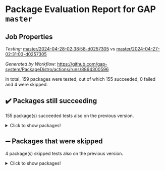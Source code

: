 # Package Evaluation Report for GAP `master`

## Job Properties

*Testing:* [master/2024-04-28-02:38:58-d0257305](https://github.com/gap-system/PackageDistro/blob/data/reports/master/2024-04-28-02:38:58-d0257305) vs [master/2024-04-27-02:31:03-d0257305](https://github.com/gap-system/PackageDistro/blob/data/reports/master/2024-04-27-02:31:03-d0257305)

*Generated by Workflow:* https://github.com/gap-system/PackageDistro/actions/runs/8864300596

In total, 159 packages were tested, out of which 155 succeeded, 0 failed and 4 were skipped.

## :heavy_check_mark: Packages still succeeding

155 package(s) succeeded tests also on the previous version.
<details><summary>Click to show packages!</summary>

- 4ti2interface 2023.02-04 [(success)](https://github.com/gap-system/PackageDistro/actions/runs/8864300596/job/24339456024)
- ace 5.6.2 [(success)](https://github.com/gap-system/PackageDistro/actions/runs/8864300596/job/24339456098)
- aclib 1.3.2 [(success)](https://github.com/gap-system/PackageDistro/actions/runs/8864300596/job/24339456153)
- agt 0.3.1 [(success)](https://github.com/gap-system/PackageDistro/actions/runs/8864300596/job/24339456228)
- alnuth 3.2.1 [(success)](https://github.com/gap-system/PackageDistro/actions/runs/8864300596/job/24339456291)
- anupq 3.3.0 [(success)](https://github.com/gap-system/PackageDistro/actions/runs/8864300596/job/24339456364)
- atlasrep 2.1.8 [(success)](https://github.com/gap-system/PackageDistro/actions/runs/8864300596/job/24339456449)
- autodoc 2023.06.19 [(success)](https://github.com/gap-system/PackageDistro/actions/runs/8864300596/job/24339456525)
- automata 1.15 [(success)](https://github.com/gap-system/PackageDistro/actions/runs/8864300596/job/24339457399)
- automgrp 1.3.2 [(success)](https://github.com/gap-system/PackageDistro/actions/runs/8864300596/job/24339457583)
- autpgrp 1.11 [(success)](https://github.com/gap-system/PackageDistro/actions/runs/8864300596/job/24339457760)
- cap 2024.04-01 [(success)](https://github.com/gap-system/PackageDistro/actions/runs/8864300596/job/24339458268)
- caratinterface 2.3.6 [(success)](https://github.com/gap-system/PackageDistro/actions/runs/8864300596/job/24339458858)
- cddinterface 2022.11.01 [(success)](https://github.com/gap-system/PackageDistro/actions/runs/8864300596/job/24339459056)
- circle 1.6.6 [(success)](https://github.com/gap-system/PackageDistro/actions/runs/8864300596/job/24339459165)
- classicpres 1.22 [(success)](https://github.com/gap-system/PackageDistro/actions/runs/8864300596/job/24339459249)
- cohomolo 1.6.11 [(success)](https://github.com/gap-system/PackageDistro/actions/runs/8864300596/job/24339459343)
- congruence 1.2.6 [(success)](https://github.com/gap-system/PackageDistro/actions/runs/8864300596/job/24339459445)
- corelg 1.56 [(success)](https://github.com/gap-system/PackageDistro/actions/runs/8864300596/job/24339459531)
- crime 1.6 [(success)](https://github.com/gap-system/PackageDistro/actions/runs/8864300596/job/24339459627)
- crisp 1.4.6 [(success)](https://github.com/gap-system/PackageDistro/actions/runs/8864300596/job/24339459715)
- crypting 0.10.4 [(success)](https://github.com/gap-system/PackageDistro/actions/runs/8864300596/job/24339459813)
- cryst 4.1.27 [(success)](https://github.com/gap-system/PackageDistro/actions/runs/8864300596/job/24339459923)
- crystcat 1.1.10 [(success)](https://github.com/gap-system/PackageDistro/actions/runs/8864300596/job/24339460036)
- ctbllib 1.3.9 [(success)](https://github.com/gap-system/PackageDistro/actions/runs/8864300596/job/24339460137)
- cubefree 1.19 [(success)](https://github.com/gap-system/PackageDistro/actions/runs/8864300596/job/24339460237)
- curlinterface 2.3.2 [(success)](https://github.com/gap-system/PackageDistro/actions/runs/8864300596/job/24339460336)
- cvec 2.8.1 [(success)](https://github.com/gap-system/PackageDistro/actions/runs/8864300596/job/24339460450)
- datastructures 0.3.0 [(success)](https://github.com/gap-system/PackageDistro/actions/runs/8864300596/job/24339460547)
- deepthought 1.0.6 [(success)](https://github.com/gap-system/PackageDistro/actions/runs/8864300596/job/24339460644)
- design 1.8 [(success)](https://github.com/gap-system/PackageDistro/actions/runs/8864300596/job/24339460734)
- difsets 2.3.1 [(success)](https://github.com/gap-system/PackageDistro/actions/runs/8864300596/job/24339460819)
- digraphs 1.7.1 [(success)](https://github.com/gap-system/PackageDistro/actions/runs/8864300596/job/24339460927)
- edim 1.3.8 [(success)](https://github.com/gap-system/PackageDistro/actions/runs/8864300596/job/24339461018)
- example 4.3.4 [(success)](https://github.com/gap-system/PackageDistro/actions/runs/8864300596/job/24339461098)
- examplesforhomalg 2023.10-01 [(success)](https://github.com/gap-system/PackageDistro/actions/runs/8864300596/job/24339461195)
- factint 1.6.3 [(success)](https://github.com/gap-system/PackageDistro/actions/runs/8864300596/job/24339461279)
- ferret 1.0.10 [(success)](https://github.com/gap-system/PackageDistro/actions/runs/8864300596/job/24339461367)
- fga 1.5.0 [(success)](https://github.com/gap-system/PackageDistro/actions/runs/8864300596/job/24339461443)
- fining 1.5.6 [(success)](https://github.com/gap-system/PackageDistro/actions/runs/8864300596/job/24339461513)
- float 1.0.4 [(success)](https://github.com/gap-system/PackageDistro/actions/runs/8864300596/job/24339461589)
- format 1.4.4 [(success)](https://github.com/gap-system/PackageDistro/actions/runs/8864300596/job/24339461647)
- forms 1.2.11 [(success)](https://github.com/gap-system/PackageDistro/actions/runs/8864300596/job/24339461712)
- fplsa 1.2.6 [(success)](https://github.com/gap-system/PackageDistro/actions/runs/8864300596/job/24339461784)
- fr 2.4.13 [(success)](https://github.com/gap-system/PackageDistro/actions/runs/8864300596/job/24339461849)
- francy 2.0.3 [(success)](https://github.com/gap-system/PackageDistro/actions/runs/8864300596/job/24339461911)
- fwtree 1.3 [(success)](https://github.com/gap-system/PackageDistro/actions/runs/8864300596/job/24339461988)
- gapdoc 1.6.7 [(success)](https://github.com/gap-system/PackageDistro/actions/runs/8864300596/job/24339462056)
- gauss 2023.02-04 [(success)](https://github.com/gap-system/PackageDistro/actions/runs/8864300596/job/24339462131)
- gaussforhomalg 2023.11-01 [(success)](https://github.com/gap-system/PackageDistro/actions/runs/8864300596/job/24339462193)
- gbnp 1.0.5 [(success)](https://github.com/gap-system/PackageDistro/actions/runs/8864300596/job/24339462269)
- generalizedmorphismsforcap 2024.04-01 [(success)](https://github.com/gap-system/PackageDistro/actions/runs/8864300596/job/24339462362)
- genss 1.6.8 [(success)](https://github.com/gap-system/PackageDistro/actions/runs/8864300596/job/24339462431)
- gradedmodules 2024.01-01 [(success)](https://github.com/gap-system/PackageDistro/actions/runs/8864300596/job/24339462484)
- gradedringforhomalg 2023.08-01 [(success)](https://github.com/gap-system/PackageDistro/actions/runs/8864300596/job/24339462556)
- grape 4.9.0 [(success)](https://github.com/gap-system/PackageDistro/actions/runs/8864300596/job/24339462634)
- groupoids 1.74 [(success)](https://github.com/gap-system/PackageDistro/actions/runs/8864300596/job/24339462706)
- grpconst 2.6.5 [(success)](https://github.com/gap-system/PackageDistro/actions/runs/8864300596/job/24339462780)
- guarana 0.96.3 [(success)](https://github.com/gap-system/PackageDistro/actions/runs/8864300596/job/24339462853)
- guava 3.19 [(success)](https://github.com/gap-system/PackageDistro/actions/runs/8864300596/job/24339462922)
- hap 1.62 [(success)](https://github.com/gap-system/PackageDistro/actions/runs/8864300596/job/24339462994)
- hapcryst 0.1.15 [(success)](https://github.com/gap-system/PackageDistro/actions/runs/8864300596/job/24339463075)
- hecke 1.5.3 [(success)](https://github.com/gap-system/PackageDistro/actions/runs/8864300596/job/24339463161)
- help 4.0 [(success)](https://github.com/gap-system/PackageDistro/actions/runs/8864300596/job/24339463226)
- homalg 2024.01-01 [(success)](https://github.com/gap-system/PackageDistro/actions/runs/8864300596/job/24339463314)
- homalgtocas 2023.11-01 [(success)](https://github.com/gap-system/PackageDistro/actions/runs/8864300596/job/24339463395)
- idrel 2.46 [(success)](https://github.com/gap-system/PackageDistro/actions/runs/8864300596/job/24339463480)
- images 1.3.2 [(success)](https://github.com/gap-system/PackageDistro/actions/runs/8864300596/job/24339463567)
- intpic 0.3.0 [(success)](https://github.com/gap-system/PackageDistro/actions/runs/8864300596/job/24339463656)
- io 4.8.2 [(success)](https://github.com/gap-system/PackageDistro/actions/runs/8864300596/job/24339463716)
- io_forhomalg 2023.02-04 [(success)](https://github.com/gap-system/PackageDistro/actions/runs/8864300596/job/24339463821)
- irredsol 1.4.4 [(success)](https://github.com/gap-system/PackageDistro/actions/runs/8864300596/job/24339463898)
- json 2.2.1 [(success)](https://github.com/gap-system/PackageDistro/actions/runs/8864300596/job/24339463982)
- jupyterkernel 1.5.0 [(success)](https://github.com/gap-system/PackageDistro/actions/runs/8864300596/job/24339464052)
- jupyterviz 1.5.6 [(success)](https://github.com/gap-system/PackageDistro/actions/runs/8864300596/job/24339464137)
- kan 1.37 [(success)](https://github.com/gap-system/PackageDistro/actions/runs/8864300596/job/24339464212)
- kbmag 1.5.11 [(success)](https://github.com/gap-system/PackageDistro/actions/runs/8864300596/job/24339464302)
- laguna 3.9.6 [(success)](https://github.com/gap-system/PackageDistro/actions/runs/8864300596/job/24339464386)
- liealgdb 2.2.1 [(success)](https://github.com/gap-system/PackageDistro/actions/runs/8864300596/job/24339464467)
- liepring 2.8 [(success)](https://github.com/gap-system/PackageDistro/actions/runs/8864300596/job/24339464555)
- liering 2.4.2 [(success)](https://github.com/gap-system/PackageDistro/actions/runs/8864300596/job/24339464638)
- linearalgebraforcap 2024.04-02 [(success)](https://github.com/gap-system/PackageDistro/actions/runs/8864300596/job/24339464713)
- lins 0.9 [(success)](https://github.com/gap-system/PackageDistro/actions/runs/8864300596/job/24339464820)
- localizeringforhomalg 2023.10-01 [(success)](https://github.com/gap-system/PackageDistro/actions/runs/8864300596/job/24339464927)
- loops 3.4.3 [(success)](https://github.com/gap-system/PackageDistro/actions/runs/8864300596/job/24339465004)
- lpres 1.0.3 [(success)](https://github.com/gap-system/PackageDistro/actions/runs/8864300596/job/24339465089)
- majoranaalgebras 1.5.1 [(success)](https://github.com/gap-system/PackageDistro/actions/runs/8864300596/job/24339465172)
- mapclass 1.4.6 [(success)](https://github.com/gap-system/PackageDistro/actions/runs/8864300596/job/24339465264)
- matgrp 0.70 [(success)](https://github.com/gap-system/PackageDistro/actions/runs/8864300596/job/24339465340)
- matricesforhomalg 2024.02-01 [(success)](https://github.com/gap-system/PackageDistro/actions/runs/8864300596/job/24339465423)
- modisom 2.5.4 [(success)](https://github.com/gap-system/PackageDistro/actions/runs/8864300596/job/24339465489)
- modulepresentationsforcap 2024.04-01 [(success)](https://github.com/gap-system/PackageDistro/actions/runs/8864300596/job/24339465550)
- modules 2024.01-01 [(success)](https://github.com/gap-system/PackageDistro/actions/runs/8864300596/job/24339465614)
- monoidalcategories 2024.04-01 [(success)](https://github.com/gap-system/PackageDistro/actions/runs/8864300596/job/24339465687)
- nconvex 2022.09-01 [(success)](https://github.com/gap-system/PackageDistro/actions/runs/8864300596/job/24339465752)
- nilmat 1.4.2 [(success)](https://github.com/gap-system/PackageDistro/actions/runs/8864300596/job/24339465812)
- nock 1.5 [(success)](https://github.com/gap-system/PackageDistro/actions/runs/8864300596/job/24339465889)
- normalizinterface 1.3.6 [(success)](https://github.com/gap-system/PackageDistro/actions/runs/8864300596/job/24339465944)
- nq 2.5.11 [(success)](https://github.com/gap-system/PackageDistro/actions/runs/8864300596/job/24339466005)
- numericalsgps 1.3.1 [(success)](https://github.com/gap-system/PackageDistro/actions/runs/8864300596/job/24339466071)
- openmath 11.5.3 [(success)](https://github.com/gap-system/PackageDistro/actions/runs/8864300596/job/24339466133)
- orb 4.9.0 [(success)](https://github.com/gap-system/PackageDistro/actions/runs/8864300596/job/24339466203)
- packagemanager 1.4.3 [(success)](https://github.com/gap-system/PackageDistro/actions/runs/8864300596/job/24339466269)
- patternclass 2.4.3 [(success)](https://github.com/gap-system/PackageDistro/actions/runs/8864300596/job/24339466329)
- permut 2.0.5 [(success)](https://github.com/gap-system/PackageDistro/actions/runs/8864300596/job/24339466383)
- polenta 1.3.10 [(success)](https://github.com/gap-system/PackageDistro/actions/runs/8864300596/job/24339466438)
- polymaking 0.8.7 [(success)](https://github.com/gap-system/PackageDistro/actions/runs/8864300596/job/24339466506)
- primgrp 3.4.4 [(success)](https://github.com/gap-system/PackageDistro/actions/runs/8864300596/job/24339466566)
- profiling 2.5.4 [(success)](https://github.com/gap-system/PackageDistro/actions/runs/8864300596/job/24339466641)
- qdistrnd 0.9.4 [(success)](https://github.com/gap-system/PackageDistro/actions/runs/8864300596/job/24339466734)
- qpa 1.35 [(success)](https://github.com/gap-system/PackageDistro/actions/runs/8864300596/job/24339466798)
- quagroup 1.8.4 [(success)](https://github.com/gap-system/PackageDistro/actions/runs/8864300596/job/24339466885)
- radiroot 2.9 [(success)](https://github.com/gap-system/PackageDistro/actions/runs/8864300596/job/24339466949)
- rcwa 4.7.1 [(success)](https://github.com/gap-system/PackageDistro/actions/runs/8864300596/job/24339467007)
- rds 1.8 [(success)](https://github.com/gap-system/PackageDistro/actions/runs/8864300596/job/24339467087)
- recog 1.4.2 [(success)](https://github.com/gap-system/PackageDistro/actions/runs/8864300596/job/24339467160)
- repndecomp 1.3.0 [(success)](https://github.com/gap-system/PackageDistro/actions/runs/8864300596/job/24339467231)
- repsn 3.1.2 [(success)](https://github.com/gap-system/PackageDistro/actions/runs/8864300596/job/24339467345)
- resclasses 4.7.3 [(success)](https://github.com/gap-system/PackageDistro/actions/runs/8864300596/job/24339467445)
- ringsforhomalg 2023.11-02 [(success)](https://github.com/gap-system/PackageDistro/actions/runs/8864300596/job/24339467544)
- sco 2023.08-01 [(success)](https://github.com/gap-system/PackageDistro/actions/runs/8864300596/job/24339467635)
- scscp 2.4.2 [(success)](https://github.com/gap-system/PackageDistro/actions/runs/8864300596/job/24339467737)
- semigroups 5.3.7 [(success)](https://github.com/gap-system/PackageDistro/actions/runs/8864300596/job/24339467842)
- sglppow 2.4 [(success)](https://github.com/gap-system/PackageDistro/actions/runs/8864300596/job/24339467923)
- sgpviz 0.999.5 [(success)](https://github.com/gap-system/PackageDistro/actions/runs/8864300596/job/24339468025)
- simpcomp 2.1.14 [(success)](https://github.com/gap-system/PackageDistro/actions/runs/8864300596/job/24339468121)
- singular 2023.02.09 [(success)](https://github.com/gap-system/PackageDistro/actions/runs/8864300596/job/24339468270)
- sl2reps 1.1 [(success)](https://github.com/gap-system/PackageDistro/actions/runs/8864300596/job/24339468352)
- sla 1.5.3 [(success)](https://github.com/gap-system/PackageDistro/actions/runs/8864300596/job/24339468440)
- smallgrp 1.5.3 [(success)](https://github.com/gap-system/PackageDistro/actions/runs/8864300596/job/24339468549)
- smallsemi 0.6.13 [(success)](https://github.com/gap-system/PackageDistro/actions/runs/8864300596/job/24339468633)
- sonata 2.9.6 [(success)](https://github.com/gap-system/PackageDistro/actions/runs/8864300596/job/24339468728)
- sophus 1.27 [(success)](https://github.com/gap-system/PackageDistro/actions/runs/8864300596/job/24339468831)
- sotgrps 1.2 [(success)](https://github.com/gap-system/PackageDistro/actions/runs/8864300596/job/24339468926)
- spinsym 1.5.2 [(success)](https://github.com/gap-system/PackageDistro/actions/runs/8864300596/job/24339469018)
- standardff 1.0 [(success)](https://github.com/gap-system/PackageDistro/actions/runs/8864300596/job/24339469114)
- symbcompcc 1.3.2 [(success)](https://github.com/gap-system/PackageDistro/actions/runs/8864300596/job/24339469202)
- thelma 1.3 [(success)](https://github.com/gap-system/PackageDistro/actions/runs/8864300596/job/24339469299)
- tomlib 1.2.11 [(success)](https://github.com/gap-system/PackageDistro/actions/runs/8864300596/job/24339469373)
- toolsforhomalg 2023.11-01 [(success)](https://github.com/gap-system/PackageDistro/actions/runs/8864300596/job/24339469486)
- toric 1.9.5 [(success)](https://github.com/gap-system/PackageDistro/actions/runs/8864300596/job/24339469582)
- toricvarieties 2022.07.13 [(success)](https://github.com/gap-system/PackageDistro/actions/runs/8864300596/job/24339469662)
- transgrp 3.6.5 [(success)](https://github.com/gap-system/PackageDistro/actions/runs/8864300596/job/24339469745)
- typeset 1.2.2 [(success)](https://github.com/gap-system/PackageDistro/actions/runs/8864300596/job/24339469822)
- ugaly 4.1.3 [(success)](https://github.com/gap-system/PackageDistro/actions/runs/8864300596/job/24339469917)
- unipot 1.5 [(success)](https://github.com/gap-system/PackageDistro/actions/runs/8864300596/job/24339470019)
- unitlib 4.2.0 [(success)](https://github.com/gap-system/PackageDistro/actions/runs/8864300596/job/24339470095)
- utils 0.85 [(success)](https://github.com/gap-system/PackageDistro/actions/runs/8864300596/job/24339470181)
- uuid 0.7 [(success)](https://github.com/gap-system/PackageDistro/actions/runs/8864300596/job/24339470268)
- walrus 0.9991 [(success)](https://github.com/gap-system/PackageDistro/actions/runs/8864300596/job/24339470355)
- wedderga 4.10.5 [(success)](https://github.com/gap-system/PackageDistro/actions/runs/8864300596/job/24339470443)
- xmod 2.92 [(success)](https://github.com/gap-system/PackageDistro/actions/runs/8864300596/job/24339470549)
- xmodalg 1.23 [(success)](https://github.com/gap-system/PackageDistro/actions/runs/8864300596/job/24339470623)
- yangbaxter 0.10.3 [(success)](https://github.com/gap-system/PackageDistro/actions/runs/8864300596/job/24339470717)
- zeromqinterface 0.14 [(success)](https://github.com/gap-system/PackageDistro/actions/runs/8864300596/job/24339470800)
</details>

## :heavy_minus_sign: Packages that were skipped

4 package(s) skipped tests also on the previous version.
<details><summary>Click to show packages!</summary>

- browse 1.8.21 [(skipped)](https://github.com/gap-system/PackageDistro/actions/runs/8864300596/job/24339329011)
- itc 1.5.1 [(skipped)](https://github.com/gap-system/PackageDistro/actions/runs/8864300596/job/24339329011)
- polycyclic 2.16 [(skipped)](https://github.com/gap-system/PackageDistro/actions/runs/8864300596/job/24339329011)
- xgap 4.32 [(skipped)](https://github.com/gap-system/PackageDistro/actions/runs/8864300596/job/24339329011)
</details>

